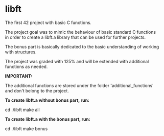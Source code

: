 # libft
The first 42 project with basic C functions.

The project goal was to mimic the behaviour of basic standard C functions in order to create a libft.a library that can be used for further projects.

The bonus part is basically dedicated to the basic understanding of working with structures.

The project was graded with 125% and will be extended with additional functions as needed.


**IMPORTANT:**

The additional functions are stored under the folder 'additional_functions' and don't belong to the project.


**To create libft.a without bonus part, run:**

cd ./libft
make all 


**To create libft.a with the bonus part, run:**

cd ./libft
make bonus

